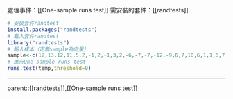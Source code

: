 處理事件：[[One-sample runs test]]
需安裝的套件：[[randtests]]

``` R
# 安裝套件randtest
install.packages("randtests")
# 載入套件randtest
library("randtests")
# 輸入樣本（定義sample為向量）
sample<-c(12,13,12,11,5,2,-1,2,-1,3,2,-6,-7,-7,-12,-9,6,7,10,6,1,1,6,7,-2,-6,-6,-5,-2,-1)
# 進行One-sample runs test
runs.test(temp,threshold=0)
```
- - -
parent::[[randtests]],[[One-sample runs test]]
